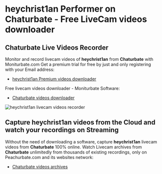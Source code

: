 # heychrist1an Performer on Chaturbate - Free LiveCam videos downloader

## Chaturbate Live Videos Recorder

Monitor and record livecam videos of **heychrist1an** from **Chaturbate** with Moniturbate.com
Get a premium trial for free by just and only registering with your Email address:
* [heychrist1an Premium videos downloader](https://moniturbate.com/request-demo-licence-key.html)

Free livecam videos downloader - Moniturbate Software:
* [Chaturbate videos downloader](https://moniturbate.com/moniturbate-download-software.html)

![heychrist1an livecam videos recorder](https://peachurnet.com/templates/moniturbate-software.png)


## Capture heychrist1an videos from the Cloud and watch your recordings on Streaming

Without the need of downloading a software, capture **heychrist1an** livecam videos from **Chaturbate** 100% online.
Watch Livecam archives from **Chaturbate** unlimitedly from thousands of existing recordings, only on Peachurbate.com and its websites network:
* [Chaturbate videos archives](https://peachurnet.com/)